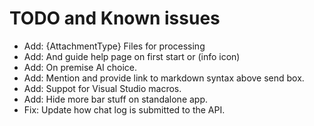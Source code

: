 # TODO and Known issues

- Add: {AttachmentType} Files for processing
- Add: And guide help page on first start or (info icon)
- Add: On premise AI choice.
- Add: Mention and provide link to markdown syntax above send box.
- Add: Suppot for Visual Studio macros.
- Add: Hide more bar stuff on standalone app.
- Fix: Update how chat log is submitted to the API.
